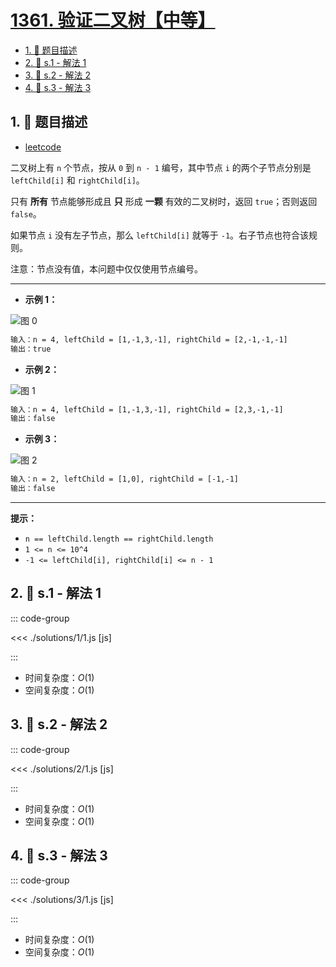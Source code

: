 # [1361. 验证二叉树【中等】](https://github.com/tnotesjs/TNotes.leetcode/tree/main/notes/1361.%20%E9%AA%8C%E8%AF%81%E4%BA%8C%E5%8F%89%E6%A0%91%E3%80%90%E4%B8%AD%E7%AD%89%E3%80%91)

<!-- region:toc -->

- [1. 📝 题目描述](#1--题目描述)
- [2. 🎯 s.1 - 解法 1](#2--s1---解法-1)
- [3. 🎯 s.2 - 解法 2](#3--s2---解法-2)
- [4. 🎯 s.3 - 解法 3](#4--s3---解法-3)

<!-- endregion:toc -->

## 1. 📝 题目描述

- [leetcode](https://leetcode.cn/problems/validate-binary-tree-nodes/)

二叉树上有 `n` 个节点，按从 `0` 到 `n - 1` 编号，其中节点 `i` 的两个子节点分别是 `leftChild[i]` 和 `rightChild[i]`。

只有 **所有** 节点能够形成且 **只** 形成 **一颗** 有效的二叉树时，返回 `true`；否则返回 `false`。

如果节点 `i` 没有左子节点，那么 `leftChild[i]` 就等于 `-1`。右子节点也符合该规则。

注意：节点没有值，本问题中仅仅使用节点编号。

---

- **示例 1：**

![图 0](https://cdn.jsdelivr.net/gh/tnotesjs/imgs@main/2025-09-20-18-49-47.png)

```txt
输入：n = 4, leftChild = [1,-1,3,-1], rightChild = [2,-1,-1,-1]
输出：true
```

- **示例 2：**

![图 1](https://cdn.jsdelivr.net/gh/tnotesjs/imgs@main/2025-09-20-18-50-07.png)

```txt
输入：n = 4, leftChild = [1,-1,3,-1], rightChild = [2,3,-1,-1]
输出：false
```

- **示例 3：**

![图 2](https://cdn.jsdelivr.net/gh/tnotesjs/imgs@main/2025-09-20-18-50-14.png)

```txt
输入：n = 2, leftChild = [1,0], rightChild = [-1,-1]
输出：false
```

---

**提示：**

- `n == leftChild.length == rightChild.length`
- `1 <= n <= 10^4`
- `-1 <= leftChild[i], rightChild[i] <= n - 1`

## 2. 🎯 s.1 - 解法 1

::: code-group

<<< ./solutions/1/1.js [js]

:::

- 时间复杂度：$O(1)$
- 空间复杂度：$O(1)$

## 3. 🎯 s.2 - 解法 2

::: code-group

<<< ./solutions/2/1.js [js]

:::

- 时间复杂度：$O(1)$
- 空间复杂度：$O(1)$

## 4. 🎯 s.3 - 解法 3

::: code-group

<<< ./solutions/3/1.js [js]

:::

- 时间复杂度：$O(1)$
- 空间复杂度：$O(1)$
